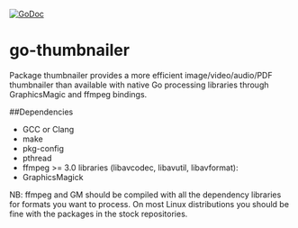 [![GoDoc](https://godoc.org/github.com/bakape/go-thumbnailer?status.svg)](https://godoc.org/github.com/bakape/go-thumbnailer)
# go-thumbnailer
Package thumbnailer provides a more efficient image/video/audio/PDF thumbnailer
than available with native Go processing libraries through GraphicsMagic and
ffmpeg bindings.

##Dependencies
* GCC or Clang
* make
* pkg-config
* pthread
* ffmpeg >= 3.0 libraries (libavcodec, libavutil, libavformat):
* GraphicsMagick

NB: ffmpeg and GM should be compiled with all the dependency libraries for
formats you want to process. On most Linux distributions you should be fine with
the packages in the stock repositories.
